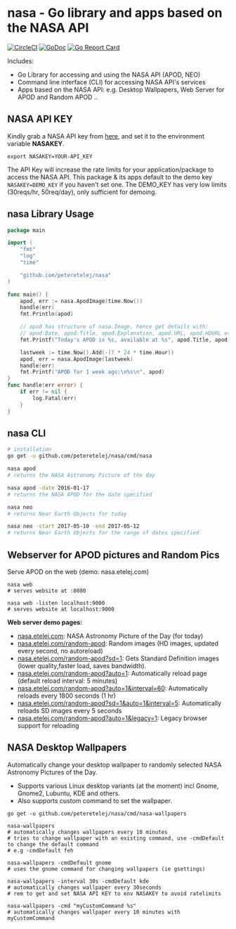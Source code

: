 # nasa - Go library and apps based on the NASA API

[![CircleCI](https://circleci.com/gh/peteretelej/nasa/tree/master.svg?style=svg)](https://circleci.com/gh/peteretelej/nasa/tree/master) 
[![GoDoc](https://godoc.org/github.com/peteretelej/nasa?status.svg)](https://godoc.org/github.com/peteretelej/nasa)
[![Go Report Card](https://goreportcard.com/badge/github.com/peteretelej/nasa)](https://goreportcard.com/report/github.com/peteretelej/nasa)



Includes:
- Go Library for accessing and using the NASA API (APOD, NEO)
- Command line interface (CLI) for accessing NASA API's services
- Apps based on the NASA API: e.g. Desktop Wallpapers, Web Server for APOD and Random APOD ..


## NASA API KEY

Kindly grab a NASA API key from [here](https://api.nasa.gov/index.html#apply-for-an-api-key), and set it to the environment variable __NASAKEY__.
```
export NASAKEY=YOUR-API_KEY
```
The API Key will increase the rate limits for your application/package to access the NASA API. 
This package & its apps default to the demo key `NASAKEY=DEMO_KEY` if you haven't set one. 
The DEMO_KEY has very low limits (30reqs/hr, 50req/day), only sufficient for demoing.


## nasa Library Usage
``` go
package main

import (
	"fmt"
	"log"
	"time"

	"github.com/peteretelej/nasa"
)

func main() {
	apod, err := nasa.ApodImage(time.Now())
	handle(err)
	fmt.Println(apod)

	// apod has structure of nasa.Image, hence get details with:
	// apod.Date, apod.Title, apod.Explanation, apod.URL, apod.HDURL etc
	fmt.Printf("Today's APOD is %s, available at %s", apod.Title, apod.HDURL)

	lastweek := time.Now().Add(-(7 * 24 * time.Hour))
	apod, err = nasa.ApodImage(lastweek)
	handle(err)
	fmt.Printf("APOD for 1 week ago:\n%s\n", apod)
}
func handle(err error) {
	if err != nil {
		log.Fatal(err)
	}
}
```

## nasa CLI
``` sh
# installation
go get -u github.com/peteretelej/nasa/cmd/nasa

nasa apod 
# returns the NASA Astronomy Picture of the day

nasa apod -date 2016-01-17 
# returns the NASA APOD for the date specified

nasa neo
# returns Near Earth Objects for today

nasa neo -start 2017-05-10 -end 2017-05-12
# returns Near Earth Objects for the range of dates specified
```

## Webserver for APOD pictures and Random Pics
Serve APOD on the web (demo: nasa.etelej.com)
```
nasa web
# serves website at :8080

nasa web -listen localhost:9000
# serves website at localhost:9000
```

__Web server demo pages:__
- [nasa.etelej.com](https://nasa.etelej.com): NASA Astronomy Picture of the Day (for today)
- [nasa.etelej.com/random-apod](https://nasa.etelej.com/random-apod): Random images (HD images, updated every second, no autoreload)
- [nasa.etelej.com/random-apod?sd=1](https://nasa.etelej.com/random-apod?sd=1): Gets Standard Definition images (lower quality,faster load, saves bandwidth).
- [nasa.etelej.com/random-apod?auto=1](https://nasa.etelej.com/random-apod?auto=1): Automatically reload page (default reload interval: 5 minutes)
- [nasa.etelej.com/random-apod?auto=1&interval=60](https://nasa.etelej.com/random-apod?auto=1&interval=60): Automatically reloads every 1800 seconds (1 hr)
- [nasa.etelej.com/random-apod?sd=1&auto=1&interval=5](https://nasa.etelej.com/random-apod?sd=1&auto=1&interval=5): Automatically reloads SD images every 5 seconds
- [nasa.etelej.com/random-apod?auto=1&legacy=1](https://nasa.etelej.com/random-apod?auto=1&legacy=1): Legacy browser support for reloading


## NASA Desktop Wallpapers 
Automatically change your desktop wallpaper to randomly selected NASA Astronomy Pictures of the Day.
- Supports various Linux desktop variants (at the moment) incl Gnome, Gnome2, Lubuntu, KDE and others.
- Also supports custom command to set the wallpaper.
```
go get -u github.com/peteretelej/nasa/cmd/nasa-wallpapers

nasa-wallpapers
# automatically changes wallpapers every 10 minutes
# tries to change wallpaper with an existing command, use -cmdDefault to change the default command
# e.g -cmdDefault feh

nasa-wallpapers -cmdDefault gnome
# uses the gnome command for changing wallpapers (ie gsettings)

nasa-wallpapers -interval 30s -cmdDefault kde
# automatically changes wallpaper every 30seconds
# rem to get and set NASA API KEY to env NASAKEY to avoid ratelimits

nasa-wallpapers -cmd "myCustomCommand %s"
# automatically changes wallpaper every 10 minutes with myCustomCommand
```

